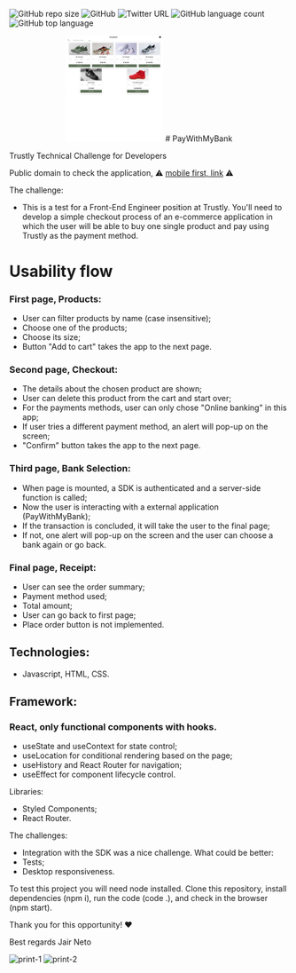 ![GitHub repo size](https://img.shields.io/github/repo-size/JairNeto1/netflix-clone)
![GitHub](https://img.shields.io/github/license/JairNeto1/netflix-clone)
![Twitter URL](https://img.shields.io/twitter/url?style=social&url=https%3A%2F%2Ftwitter.com%2FJairMonteiro)
![GitHub language count](https://img.shields.io/github/languages/count/JairNeto1/netflix-clone)
![GitHub top language](https://img.shields.io/github/languages/top/JairNeto1/netflix-clone)


<p align="center">
<img src= "src/assets/images/Trustly HR Test.gif" width=35%
</p>
  # PayWithMyBank

Trustly Technical Challenge for Developers

Public domain to check the application, ⚠ [mobile first, link](http://trustly-shoes-on.s3-website-us-east-1.amazonaws.com/) ⚠

The challenge:

- This is a test for a Front-End Engineer position at Trustly. You'll need to develop a simple checkout process of an e-commerce application in which the user will be able to buy one single product and pay using Trustly as the payment method.

# Usability flow

### First page, Products:

- User can filter products by name (case insensitive);
- Choose one of the products;
- Choose its size;
- Button "Add to cart" takes the app to the next page.

### Second page, Checkout:

- The details about the chosen product are shown;
- User can delete this product from the cart and start over;
- For the payments methods, user can only chose "Online banking" in this app;
- If user tries a different payment method, an alert will pop-up on the screen;
- "Confirm" button takes the app to the next page.

### Third page, Bank Selection:

- When page is mounted, a SDK is authenticated and a server-side function is called;
- Now the user is interacting with a external application (PayWithMyBank);
- If the transaction is concluded, it will take the user to the final page;
- If not, one alert will pop-up on the screen and the user can choose a bank again or go back.

### Final page, Receipt:

- User can see the order summary;
- Payment method used;
- Total amount;
- User can go back to first page;
- Place order button is not implemented.

## Technologies:

- Javascript, HTML, CSS.

## Framework:

### React, only functional components with hooks.

- useState and useContext for state control;
- useLocation for conditional rendering based on the page;
- useHistory and React Router for navigation;
- useEffect for component lifecycle control.

Libraries:

- Styled Components;
- React Router.

The challenges:

- Integration with the SDK was a nice challenge.
  What could be better:
- Tests;
- Desktop responsiveness.

To test this project you will need node installed. Clone this repository, install dependencies (npm i), run the code (code .), and check in the browser (npm start).

Thank you for this opportunity! ❤

Best regards
Jair Neto

![print-1](https://user-images.githubusercontent.com/65511670/98154175-25f93380-1eb3-11eb-9f41-7908fdf54b36.jpg)
![print-2](https://user-images.githubusercontent.com/65511670/98154177-2691ca00-1eb3-11eb-8401-5fcfe63bda8f.jpg)
